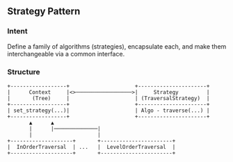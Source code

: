 Strategy Pattern
---

### Intent

Define a family of algorithms (strategies), encapsulate each, and make them interchangeable via a common interface.

### Structure

```
+------------------+                     +----------------------+
|      Context     |<>──────────────────>|     Strategy         |
|       (Tree)     |                     | (TraversalStrategy)  |
+------------------+                     +----------------------+
| set_strategy(...)|                     | Algo - traverse(...) |
+------------------+                     +----------------------+
       ▲      ▲
       |      |──────────────|
       |                     |
+--------------------+       +-----------------------+
|  InOrderTraversal  | ...   |  LevelOrderTraversal  |
+--------------------+       +-----------------------+
```
